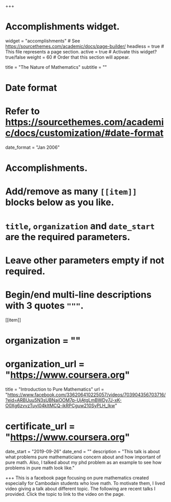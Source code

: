 +++
# Accomplishments widget.
widget = "accomplishments"  # See https://sourcethemes.com/academic/docs/page-builder/
headless = true  # This file represents a page section.
active = true  # Activate this widget? true/false
weight = 60  # Order that this section will appear.

title = "The Nature of Mathematics"
subtitle = ""

# Date format
#   Refer to https://sourcethemes.com/academic/docs/customization/#date-format
date_format = "Jan 2006"

# Accomplishments.
#   Add/remove as many `[[item]]` blocks below as you like.
#   `title`, `organization` and `date_start` are the required parameters.
#   Leave other parameters empty if not required.
#   Begin/end multi-line descriptions with 3 quotes `"""`.

[[item]]
  # organization = ""
  # organization_url = "https://www.coursera.org"
  title = "Introduction to Pure Mathematics"
  url = "https://www.facebook.com/336206410225057/videos/703904356703716/?eid=ARBUuu5N3sUBNaiOOM7p-UjAtgLmBWDy7J-xK-O0Xg6zvvzTuyI04kltMCQ-ikRPCguw210SyPLH_Ikw"
  # certificate_url = "https://www.coursera.org"
  date_start = "2019-09-26"
  date_end = ""
  description = "This talk is about what problems pure mathematicians concern about and how important of pure math. Also, I talked about my phd problem as an example to see how problems in pure math look like."


  


+++
This is a facebook page focusing on pure mathematics created especially for Cambodain students who love math. To motivate them, I lived video giving a talk about different topic. The following are recent talks I provided. Click the topic to link to the video on the page.
